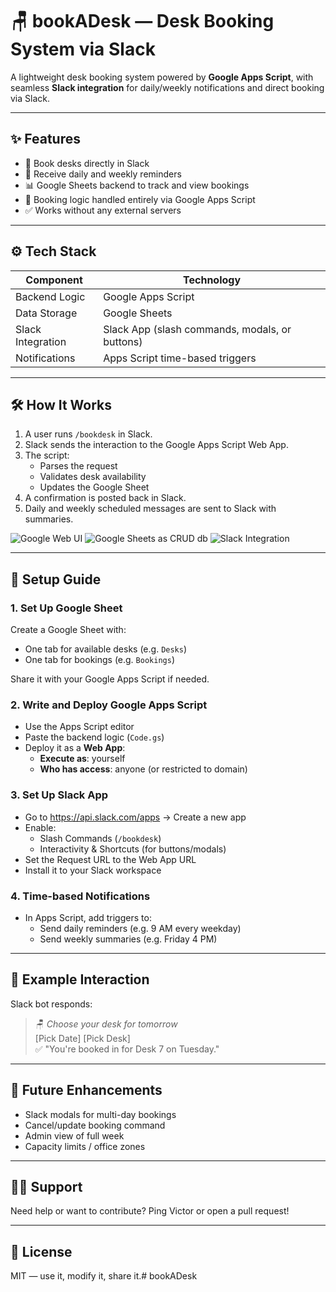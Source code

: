 # 🪑 bookADesk — Desk Booking System via Slack

A lightweight desk booking system powered by **Google Apps Script**, with seamless **Slack integration** for daily/weekly notifications and direct booking via Slack.

---

## ✨ Features

- 📅 Book desks directly in Slack
- 🔔 Receive daily and weekly reminders
- 📊 Google Sheets backend to track and view bookings
- 🧠 Booking logic handled entirely via Google Apps Script
- ✅ Works without any external servers

---

## ⚙️ Tech Stack

| Component         | Technology                     |
|------------------|---------------------------------|
| Backend Logic     | Google Apps Script              |
| Data Storage      | Google Sheets                   |
| Slack Integration | Slack App (slash commands, modals, or buttons) |
| Notifications     | Apps Script time-based triggers |

---

## 🛠️ How It Works

1. A user runs `/bookdesk` in Slack.
2. Slack sends the interaction to the Google Apps Script Web App.
3. The script:
   - Parses the request
   - Validates desk availability
   - Updates the Google Sheet
4. A confirmation is posted back in Slack.
5. Daily and weekly scheduled messages are sent to Slack with summaries.

![Google Web UI](https://d3d2prueitotgu.cloudfront.net/Screenshot%202025-05-12%20at%2009.39.51.png)
![Google Sheets as CRUD db](https://d3d2prueitotgu.cloudfront.net/Screenshot%202025-05-12%20at%2009.46.53.png)
![Slack Integration](https://d3d2prueitotgu.cloudfront.net/Screenshot%202025-05-12%20at%2009.47.59.png)


---

## 🔧 Setup Guide

### 1. Set Up Google Sheet
Create a Google Sheet with:
- One tab for available desks (e.g. `Desks`)
- One tab for bookings (e.g. `Bookings`)

Share it with your Google Apps Script if needed.

### 2. Write and Deploy Google Apps Script
- Use the Apps Script editor
- Paste the backend logic (`Code.gs`)
- Deploy it as a **Web App**:
  - **Execute as**: yourself
  - **Who has access**: anyone (or restricted to domain)

### 3. Set Up Slack App
- Go to https://api.slack.com/apps → Create a new app
- Enable:
  - Slash Commands (`/bookdesk`)
  - Interactivity & Shortcuts (for buttons/modals)
- Set the Request URL to the Web App URL
- Install it to your Slack workspace

### 4. Time-based Notifications
- In Apps Script, add triggers to:
  - Send daily reminders (e.g. 9 AM every weekday)
  - Send weekly summaries (e.g. Friday 4 PM)

---

## 🧪 Example Interaction

Slack bot responds:
> 🪑 *Choose your desk for tomorrow*  
> [Pick Date] [Pick Desk]  
> ✅ "You're booked in for Desk 7 on Tuesday."

---

## 📌 Future Enhancements

- Slack modals for multi-day bookings
- Cancel/update booking command
- Admin view of full week
- Capacity limits / office zones

---

## 🙋‍♂️ Support

Need help or want to contribute? Ping Victor or open a pull request!

---

## 📄 License

MIT — use it, modify it, share it.# bookADesk
